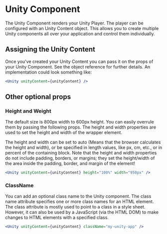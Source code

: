 # Unity Component

The Unity Component renders your Unity Player. The player can be configured with an Unity Content object. This allows you to create multiple Unity components all over your application and control them individually.

## Assigning the Unity Content

Once you've created your Unity Content you can pass it on the props of your Unity Component. See the object reference for further details. An implementation could look something like:

```jsx
<Unity unityContent={unityContent} />
```

## Other optional props

### Height and Weight

The default size is 800px width to 600px height. You can easily overrule them by passing the following props. The height and width properties are used to set the height and width of the wrapper element.

The height and width can be set to auto (Means that the browser calculates the height and width), or be specified in length values, like px, cm, etc., or in percent of the containing block. Note that the height and width properties do not include padding, borders, or margins; they set the height/width of the area inside the padding, border, and margin of the element!

```jsx
<Unity unityContent={unityContent} height="100%" width="950px" />
```

### ClassName

You can add an optional class name to the Unity component. The class name attribute specifies one or more class names for an HTML element. The class attribute is mostly used to point to a class in a style sheet. However, it can also be used by a JavaScript (via the HTML DOM) to make changes to HTML elements with a specified class.

```jsx
<Unity unityContent={unityContent} className="my-unity-app" />
```
